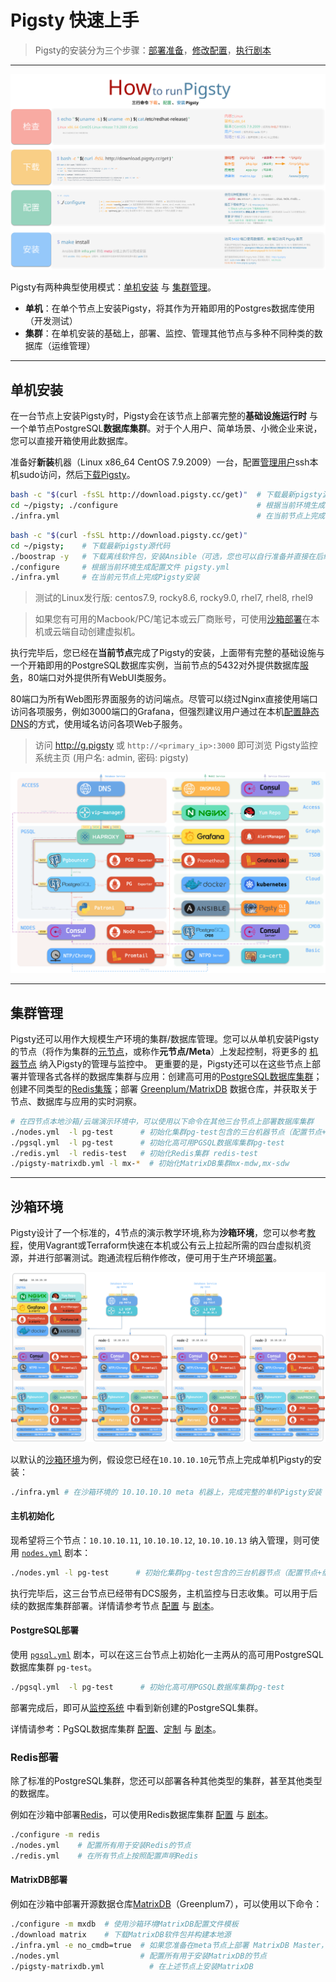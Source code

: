 # Pigsty 快速上手

> Pigsty的安装分为三个步骤：[部署准备](d-prepare.md)，[修改配置](v-config.md)，[执行剧本](p-playbook)

----------------

![](../_media/HOW_ZH.svg)

Pigsty有两种典型使用模式：[单机安装](#单机安装) 与 [集群管理](#集群管理)。

* **单机**：在单个节点上安装Pigsty，将其作为开箱即用的Postgres数据库使用（开发测试）
* **集群**：在单机安装的基础上，部署、监控、管理其他节点与多种不同种类的数据库（运维管理）


---------------------

## 单机安装

在一台节点上安装Pigsty时，Pigsty会在该节点上部署完整的**基础设施运行时** 与 一个单节点PostgreSQL**数据库集群**。对于个人用户、简单场景、小微企业来说，您可以直接开箱使用此数据库。

准备好**新装**机器（Linux x86_64 CentOS 7.9.2009）一台，配置[管理用户](d-prepare.md#管理用户置备)ssh本机sudo访问，然后[下载Pigsty](d-prepare.md#软件下载)。

```bash
bash -c "$(curl -fsSL http://download.pigsty.cc/get)"  # 下载最新pigsty源代码
cd ~/pigsty; ./configure                               # 根据当前环境生成配置
./infra.yml                                            # 在当前节点上完成安装
```

```bash
bash -c "$(curl -fsSL http://download.pigsty.cc/get)"
cd ~/pigsty;    # 下载最新pigsty源代码
./boostrap -y   # 下载离线软件包，安装Ansible（可选，您也可以自行准备并直接在后续步骤中从上游下载）
./configure     # 根据当前环境生成配置文件 pigsty.yml
./infra.yml     # 在当前元节点上完成Pigsty安装
```

> 测试的Linux发行版: centos7.9, rocky8.6, rocky9.0, rhel7, rhel8, rhel9


> 如果您有可用的Macbook/PC/笔记本或云厂商账号，可使用[沙箱部署](d-sandbox.md)在本机或云端自动创建虚拟机。

执行完毕后，您已经在**当前节点**完成了Pigsty的安装，上面带有完整的基础设施与一个开箱即用的PostgreSQL数据库实例，当前节点的5432对外提供数据库[服务](c-service.md#服务)，80端口对外提供所有WebUI类服务。

80端口为所有Web图形界面服务的访问端点。尽管可以绕过Nginx直接使用端口访问各项服务，例如3000端口的Grafana，但强烈建议用户通过在本机[配置静态DNS](d-sandbox.md#DNS配置)的方式，使用域名访问各项Web子服务。

> 访问 http://g.pigsty 或 `http://<primary_ip>:3000` 即可浏览 Pigsty监控系统主页 (用户名: admin, 密码: pigsty)

![](../_media/ARCH.gif)


----------------

## 集群管理


Pigsty还可以用作大规模生产环境的集群/数据库管理。您可以从单机安装Pigsty的节点（将作为集群的[元节点](c-nodes.md#元节点)，或称作**元节点/Meta**）上发起控制，将更多的 [机器节点](p-nodes.md) 纳入Pigsty的管理与监控中。
更重要的是，Pigsty还可以在这些节点上部署并管理各式各样的数据库集群与应用：创建高可用的[PostgreSQL数据库集群](d-pgsql.md)；创建不同类型的[Redis集簇](d-redis.md)；部署 [Greenplum/MatrixDB](d-matrixdb.md) 数据仓库，并获取关于节点、数据库与应用的实时洞察。

```bash
# 在四节点本地沙箱/云端演示环境中，可以使用以下命令在其他三台节点上部署数据库集群
./nodes.yml  -l pg-test      # 初始化集群pg-test包含的三台机器节点（配置节点+纳入监控）
./pgsql.yml  -l pg-test      # 初始化高可用PGSQL数据库集群pg-test
./redis.yml  -l redis-test   # 初始化Redis集群 redis-test
./pigsty-matrixdb.yml -l mx-*  # 初始化MatrixDB集群mx-mdw,mx-sdw
```



----------------

## 沙箱环境

Pigsty设计了一个标准的，4节点的演示教学环境,称为**沙箱环境**，您可以参考[教程](d-sandbox.md)，使用Vagrant或Terraform快速在本机或公有云上拉起所需的四台虚拟机资源，并进行部署测试。跑通流程后稍作修改，便可用于生产环境[部署](d-deploy.md)。


[![](../_media/SANDBOX.gif)](d-sandbox.md)

以默认的[沙箱环境](d-sandbox.md)为例，假设您已经在`10.10.10.10`元节点上完成单机Pigsty的安装：

```bash
./infra.yml # 在沙箱环境的 10.10.10.10 meta 机器上，完成完整的单机Pigsty安装
```

#### 主机初始化

现希望将三个节点：`10.10.10.11`, `10.10.10.12`, `10.10.10.13` 纳入管理，则可使用 [`nodes.yml`](p-nodes.md#nodes) 剧本：

```bash
./nodes.yml -l pg-test      # 初始化集群pg-test包含的三台机器节点（配置节点+纳入监控）
```

执行完毕后，这三台节点已经带有DCS服务，主机监控与日志收集。可以用于后续的数据库集群部署。详情请参考节点 [配置](v-nodes.md) 与 [剧本](p-nodes.md)。


#### PostgreSQL部署

使用 [`pgsql.yml`](p-pgsql.md#pgsql) 剧本，可以在这三台节点上初始化一主两从的高可用PostgreSQL数据库集群 `pg-test`。

```bash
./pgsql.yml  -l pg-test      # 初始化高可用PGSQL数据库集群pg-test
```

部署完成后，即可从[监控系统](http://demo.pigsty.cc/d/pgsql-cluster/pgsql-cluster?var-cls=pg-test) 中看到新创建的PostgreSQL集群。

详情请参考：PgSQL数据库集群 [配置](v-pgsql.md)、[定制](v-pgsql-customize.md) 与 [剧本](p-pgsql.md)。


### Redis部署

除了标准的PostgreSQL集群，您还可以部署各种其他类型的集群，甚至其他类型的数据库。

例如在沙箱中部署[Redis](d-redis.md)，可以使用Redis数据库集群 [配置](v-redis.md) 与 [剧本](p-redis.md)。

```bash   
./configure -m redis
./nodes.yml    # 配置所有用于安装Redis的节点
./redis.yml    # 在所有节点上按照配置声明Redis
```

#### MatrixDB部署

例如在沙箱中部署开源数据仓库[MatrixDB](d-matrixdb.md)（Greenplum7），可以使用以下命令：

```bash
./configure -m mxdb  # 使用沙箱环境MatrixDB配置文件模板
./download matrix    # 下载MatrixDB软件包并构建本地源
./infra.yml -e no_cmdb=true  # 如果您准备在meta节点上部署 MatrixDB Master，添加no_cmdb选项，否则正常安装即可。   
./nodes.yml                  # 配置所有用于安装MatrixDB的节点
./pigsty-matrixdb.yml          # 在上述节点上安装MatrixDB
```



